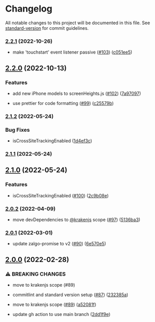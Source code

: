# Changelog

All notable changes to this project will be documented in this file. See [standard-version](https://github.com/conventional-changelog/standard-version) for commit guidelines.

### [2.2.1](https://github.com/krakenjs/belter/compare/v2.2.0...v2.2.1) (2022-10-26)


* make 'touchstart' event listener passive ([#103](https://github.com/krakenjs/belter/issues/103)) ([c051ee5](https://github.com/krakenjs/belter/commit/c051ee5138b57067f4f8e433111e865442ee3606))

## [2.2.0](https://github.com/krakenjs/belter/compare/v2.1.2...v2.2.0) (2022-10-13)


### Features

* add new iPhone models to screenHeights.js ([#102](https://github.com/krakenjs/belter/issues/102)) ([7a97097](https://github.com/krakenjs/belter/commit/7a970972babdba385248eb4cdf1d36922f5d39dc))


* use prettier for code formatting ([#99](https://github.com/krakenjs/belter/issues/99)) ([c25579b](https://github.com/krakenjs/belter/commit/c25579bd26ad7b80e064125277a67d1989bf429e))

### [2.1.2](https://github.com/krakenjs/belter/compare/v2.1.1...v2.1.2) (2022-05-24)


### Bug Fixes

* isCrossSiteTrackingEnabled ([1d4ef3c](https://github.com/krakenjs/belter/commit/1d4ef3c4887d36f141e5efda6d6b7fdf99e989ef))

### [2.1.1](https://github.com/krakenjs/belter/compare/v2.1.0...v2.1.1) (2022-05-24)

## [2.1.0](https://github.com/krakenjs/belter/compare/v2.0.2...v2.1.0) (2022-05-24)


### Features

* isCrossSiteTrackingEnabled ([#100](https://github.com/krakenjs/belter/issues/100)) ([2c9b08e](https://github.com/krakenjs/belter/commit/2c9b08e89400316846c3c5c802268640ff483808))

### [2.0.2](https://github.com/krakenjs/belter/compare/v2.0.1...v2.0.2) (2022-04-09)


* move devDependencies to [@krakenjs](https://github.com/krakenjs) scope ([#97](https://github.com/krakenjs/belter/issues/97)) ([5136ba3](https://github.com/krakenjs/belter/commit/5136ba33601d6936cbc1290c2d7c5258972d0269))

### [2.0.1](https://github.com/krakenjs/belter/compare/v2.0.0...v2.0.1) (2022-03-01)


* update zalgo-promise to v2 ([#90](https://github.com/krakenjs/belter/issues/90)) ([6e570e5](https://github.com/krakenjs/belter/commit/6e570e5388d6ad752f1ff88f0b3d6fb39f44f08d))

## [2.0.0](https://github.com/krakenjs/belter/compare/v1.0.190...v2.0.0) (2022-02-28)


### ⚠ BREAKING CHANGES

* move to krakenjs scope (#89)

* commitlint and standard version setup ([#87](https://github.com/krakenjs/belter/issues/87)) ([232385a](https://github.com/krakenjs/belter/commit/232385a3537d5d9fbb012cedd12d19f0d99a35f3))
* move to krakenjs scope ([#89](https://github.com/krakenjs/belter/issues/89)) ([a52081f](https://github.com/krakenjs/belter/commit/a52081f69610dd1251a8577ef15646e741efc14c))
* update gh action to use main branch ([2dd1f9e](https://github.com/krakenjs/belter/commit/2dd1f9ec794ed52877a7a06a6f6a3225a3ca9b85))
